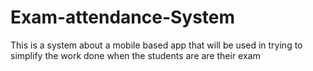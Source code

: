 # Exam-attendance-System
This is a system about a mobile based app that will be used in trying to simplify the work done when the students are are their exam
